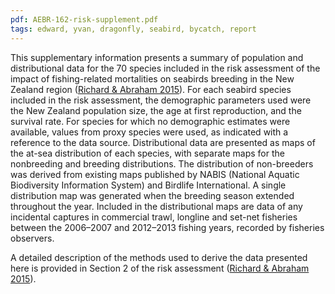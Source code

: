 ```yaml
---
pdf: AEBR-162-risk-supplement.pdf
tags: edward, yvan, dragonfly, seabird, bycatch, report
---
```

This supplementary information presents a summary of population and
distributional data for the 70 species included in the risk assessment of the
impact of fishing-related mortalities on seabirds breeding in the New Zealand
region ([Richard & Abraham 2015](/publications/richard_risk_2015.html)). For each seabird species included in the risk
assessment, the demographic parameters used were the New Zealand population
size, the age at first reproduction, and the survival rate. For species for
which no demographic estimates were available, values from proxy species were
used, as indicated with a reference to the data source. Distributional data are
presented as maps of the at-sea distribution of each species, with separate
maps for the nonbreeding and breeding distributions. The distribution of
non-breeders was derived from existing maps published by NABIS (National
Aquatic Biodiversity Information System) and Birdlife International. A single
distribution map was generated when the breeding season extended throughout the
year. Included in the distributional maps are data of any incidental captures
in commercial trawl, longline and set-net fisheries between the 2006–2007 and
2012–2013 fishing years, recorded by fisheries observers.

A detailed description of the methods used to derive the data presented here is provided in Section 2 of
the risk assessment ([Richard & Abraham 2015](/publications/richard_risk_2015.html)).
